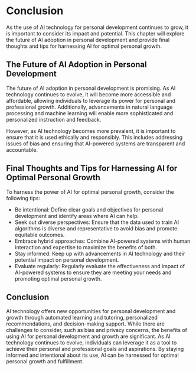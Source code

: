 # Conclusion

As the use of AI technology for personal development continues to grow, it is important to consider its impact and potential. This chapter will explore the future of AI adoption in personal development and provide final thoughts and tips for harnessing AI for optimal personal growth.

The Future of AI Adoption in Personal Development
-------------------------------------------------

The future of AI adoption in personal development is promising. As AI technology continues to evolve, it will become more accessible and affordable, allowing individuals to leverage its power for personal and professional growth. Additionally, advancements in natural language processing and machine learning will enable more sophisticated and personalized instruction and feedback.

However, as AI technology becomes more prevalent, it is important to ensure that it is used ethically and responsibly. This includes addressing issues of bias and ensuring that AI-powered systems are transparent and accountable.

Final Thoughts and Tips for Harnessing AI for Optimal Personal Growth
---------------------------------------------------------------------

To harness the power of AI for optimal personal growth, consider the following tips:

* Be intentional: Define clear goals and objectives for personal development and identify areas where AI can help.
* Seek out diverse perspectives: Ensure that the data used to train AI algorithms is diverse and representative to avoid bias and promote equitable outcomes.
* Embrace hybrid approaches: Combine AI-powered systems with human interaction and expertise to maximize the benefits of both.
* Stay informed: Keep up with advancements in AI technology and their potential impact on personal development.
* Evaluate regularly: Regularly evaluate the effectiveness and impact of AI-powered systems to ensure they are meeting your needs and promoting optimal personal growth.

Conclusion
----------

AI technology offers new opportunities for personal development and growth through automated learning and tutoring, personalized recommendations, and decision-making support. While there are challenges to consider, such as bias and privacy concerns, the benefits of using AI for personal development and growth are significant. As AI technology continues to evolve, individuals can leverage it as a tool to achieve their personal and professional goals and aspirations. By staying informed and intentional about its use, AI can be harnessed for optimal personal growth and fulfillment.